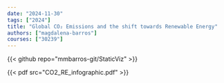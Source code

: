 ```yaml
---
date: "2024-11-30"
tags: ["2024"]
title: "Global CO₂ Emissions and the shift towards Renewable Energy"
authors: ["magdalena-barros"]
courses: ["30239"]
---
```


{{< github repo="mmbarros-git/StaticViz" >}}

{{< pdf src="CO2_RE_infographic.pdf" >}}

